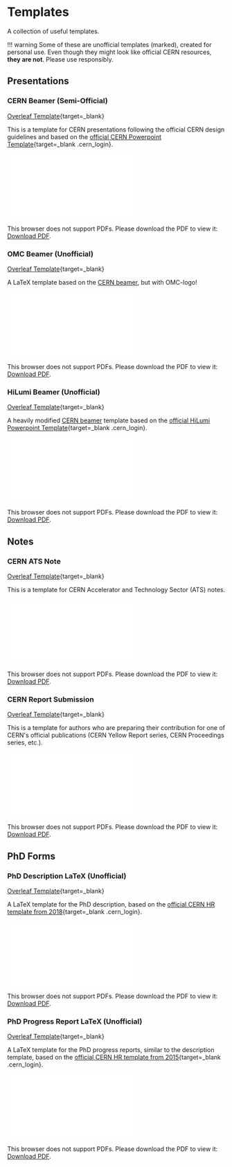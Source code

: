 # Templates

A collection of useful templates.

!!! warning
    Some of these are unofficial templates (marked), created for personal use.
    Even though they might look like official CERN resources, **they are not**.
    Please use responsibly.

## Presentations

### CERN Beamer (Semi-Official)

[Overleaf Template][CernBeamerTemplate]{target=_blank}

This is a template for CERN presentations following the official CERN design guidelines and based on the [official CERN Powerpoint Template][CernDesignDownloads]{target=_blank .cern_login}.

<object data="../../../assets/template_examples/cern-presentation-title.pdf" type="application/pdf" width=100% height=500px>
    <embed src="../../../assets/template_examples/cern-presentation-title.pdf">
        <p>This browser does not support PDFs. Please download the PDF to view it: <a href="../../../assets/template_examples/cern-presentation-title.pdf">Download PDF</a>.</p>
    </embed>
</object>


### OMC Beamer (Unofficial)

[Overleaf Template][OMCTemplateLatex]{target=_blank}

A LaTeX template based on the [CERN beamer](#cern-beamer-semi-official), but with OMC-logo!

<object data="../../../assets/template_examples/pres_OMCExample.pdf" type="application/pdf" width=100% height=500px>
    <embed src="../../../assets/template_examples/pres_OMCExample.pdf">
        <p>This browser does not support PDFs. Please download the PDF to view it: <a href="../../../assets/template_examples/pres_OMCExample.pdf">Download PDF</a>.</p>
    </embed>
</object>

### HiLumi Beamer (Unofficial)

[Overleaf Template][HiLumiTemplateLatex]{target=_blank}

A heavily modified [CERN beamer](#cern-beamer-semi-official) template based on the [official HiLumi Powerpoint Template][HiLumiTemplates]{target=_blank .cern_login}.

<object data="../../../assets/template_examples/pres_HiLumiExample.pdf" type="application/pdf" width=100% height=500px>
    <embed src="../../../assets/template_examples/pres_HiLumiExample.pdf">
        <p>This browser does not support PDFs. Please download the PDF to view it: <a href="../../../assets/template_examples/pres_HiLumiExample.pdf">Download PDF</a>.</p>
    </embed>
</object>

## Notes

### CERN ATS Note

[Overleaf Template][CernATSNoteTemplate]{target=_blank}

This is a template for CERN Accelerator and Technology Sector (ATS) notes.

<object data="../../../assets/template_examples/cern-ats-note.pdf" type="application/pdf" width=100% height=500px>
    <embed src="../../../assets/template_examples/cern-ats-note.pdf">
        <p>This browser does not support PDFs. Please download the PDF to view it: <a href="../../../assets/template_examples/cern-ats-note.pdf">Download PDF</a>.</p>
    </embed>
</object>

### CERN Report Submission

[Overleaf Template][CernReportTemplate]{target=_blank}

This is a template for authors who are preparing their contribution for one of CERN's official publications (CERN Yellow Report series, CERN Proceedings series, etc.). 

<object data="../../../assets/template_examples/cern-yellow-report-template.pdf" type="application/pdf" width=100% height=500px>
    <embed src="../../../assets/template_examples/cern-yellow-report-template.pdf">
        <p>This browser does not support PDFs. Please download the PDF to view it: <a href="../../../assets/template_examples/cern-yellow-report-template.pdf">Download PDF</a>.</p>
    </embed>
</object>

## PhD Forms


### PhD Description LaTeX (Unofficial)

[Overleaf Template][PhdDescriptionTemplateLatex]{target=_blank}

A LaTeX template for the PhD description, based on the [official CERN HR template from 2018][PhdDescriptionTemplateCERN2018]{target=_blank .cern_login}.

<object data="../../../assets/template_examples/note_template_phd_abstract.pdf" type="application/pdf" width=100% height=500px>
    <embed src="../../../assets/template_examples/note_template_phd_abstract.pdf">
        <p>This browser does not support PDFs. Please download the PDF to view it: <a href="../../../assets/template_examples/note_template_phd_abstract.pdf">Download PDF</a>.</p>
    </embed>
</object>


### PhD Progress Report LaTeX (Unofficial)

[Overleaf Template][PhdProgressTemplateLatex]{target=_blank}

A LaTeX template for the PhD progress reports, similar to the description template, based on the [official CERN HR template from 2015][PhdProgressTemplateCERN2015]{target=_blank .cern_login}.

<object data="../../../assets/template_examples/note_phd_report_XXmonth.pdf" type="application/pdf" width=100% height=500px>
    <embed src="../../../assets/template_examples/note_phd_report_XXmonth.pdf">
        <p>This browser does not support PDFs. Please download the PDF to view it: <a href="../../../assets/template_examples/note_phd_report_XXmonth.pdf">Download PDF</a>.</p>
    </embed>
</object>



[CernATSNoteTemplate]: https://www.overleaf.com/latex/templates/cern-ats-note/yzjmgkrvtsqg
[CernReportTemplate]: https://www.overleaf.com/latex/templates/cern-yellow-report-template/kwztmyrgqbbk
[CernBeamerTemplate]: https://www.overleaf.com/latex/templates/cern-presentation-title/mgnwzmtgtvkw 
[CernDesignDownloads]: https://design-guidelines.web.cern.ch/downloads 

[HiLumiTemplates]: https://espace.cern.ch/HiLumi/HLLHC%20Templates/Forms/AllItems.aspx
[PhdDescriptionTemplateCERN2018]: https://admin-eguide.web.cern.ch/en/content/thesis-description-template
[PhdProgressTemplateCERN2015]: https://cds.cern.ch/record/1704442/files/DOCT_progress_report_template.doc

[HiLumiTemplateLatex]: https://www.overleaf.com/latex/templates/unofficial-hilumi-presentation-template/vhfryxvzhtrn
[OMCTemplateLatex]: https://www.overleaf.com/latex/templates/omc-presentation-template/xxhpqxzkjhxj
[PhdDescriptionTemplateLatex]: https://www.overleaf.com/latex/templates/unofficial-cern-phd-description-2018-template/nzdmvbcxsvjt
[PhdProgressTemplateLatex]: https://www.overleaf.com/latex/templates/unofficial-cern-phd-progress-report-2015-template/byjwrfytfnmm
